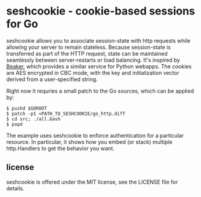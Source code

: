 seshcookie - cookie-based sessions for Go
=========================================

seshcookie allows you to associate session-state with http requests
while allowing your server to remain stateless.  Because session-state
is transferred as part of the HTTP request, state can be maintained
seamlessly between server-restarts or load balancing.  It's inspired
by [Beaker](http://pypi.python.org/pypi/Beaker), which provides a
similar service for Python webapps.  The cookies are AES encrypted in
CBC mode, with the key and initialization vector derived from a
user-specified string.

Right now it requries a small patch to the Go sources, which can be
applied by:

    $ pushd $GOROOT
    $ patch -p1 <PATH_TO_SESHCOOKIE/go_http.diff
    $ cd src; ./all.bash
    $ popd

The example uses seshcookie to enforce authentication for a particular
resource.  In particular, it shows how you embed (or stack) multiple
http.Handlers to get the behavior you want.

license
-------

seshcookie is offered under the MIT license, see the LICENSE file for
details.
